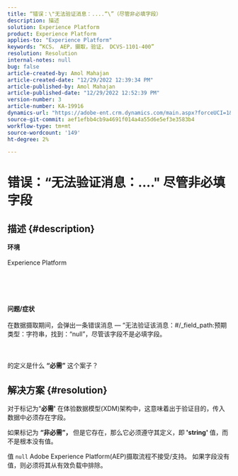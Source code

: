 ```yaml
---
title: “错误：\"无法验证消息：....“\”（尽管非必填字段）
description: 描述
solution: Experience Platform
product: Experience Platform
applies-to: "Experience Platform"
keywords: “KCS， AEP，摄取，验证， DCVS-1101-400”
resolution: Resolution
internal-notes: null
bug: false
article-created-by: Amol Mahajan
article-created-date: "12/29/2022 12:39:34 PM"
article-published-by: Amol Mahajan
article-published-date: "12/29/2022 12:52:39 PM"
version-number: 3
article-number: KA-19916
dynamics-url: "https://adobe-ent.crm.dynamics.com/main.aspx?forceUCI=1&pagetype=entityrecord&etn=knowledgearticle&id=4a52d2d7-7587-ed11-81ac-6045bd006704"
source-git-commit: aef1efbb4cb9a4691f014a4a55d6e5ef3e3583b4
workflow-type: tm+mt
source-wordcount: '149'
ht-degree: 2%

---
```


# 错误：“无法验证消息：....&quot; 尽管非必填字段

## 描述 {#description}

<b>环境</b><br><br>Experience Platform<br><br> <br><br> <br><br><b>问题/症状</b><br><br>在数据摄取期间，会弹出一条错误消息 — “无法验证该消息：#/_field_path:预期类型：字符串，找到：“null”，尽管该字段不是必填字段。<br><br> <br><br>的定义是什么 <b>“必需”</b> 这个案子？<br>

## 解决方案 {#resolution}


对于标记为“<b>必需&#39;</b> 在体验数据模型(XDM)架构中，这意味着出于验证目的，传入数据中必须存在字段。

如果标记为 <b>“非必需”， </b>但是它存在，那么它必须遵守其定义，即<b> &#39;string&#39; </b>值，而不是根本没有值。



值 `null` Adobe Experience Platform(AEP)摄取流程不接受/支持。 如果字段没有值，则必须将其从有效负载中排除。
